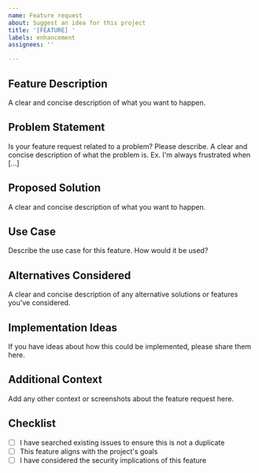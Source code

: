 ```yaml
---
name: Feature request
about: Suggest an idea for this project
title: '[FEATURE] '
labels: enhancement
assignees: ''

---
```


## Feature Description
A clear and concise description of what you want to happen.

## Problem Statement
Is your feature request related to a problem? Please describe.
A clear and concise description of what the problem is. Ex. I'm always frustrated when [...]

## Proposed Solution
A clear and concise description of what you want to happen.

## Use Case
Describe the use case for this feature. How would it be used?

## Alternatives Considered
A clear and concise description of any alternative solutions or features you've considered.

## Implementation Ideas
If you have ideas about how this could be implemented, please share them here.

## Additional Context
Add any other context or screenshots about the feature request here.

## Checklist
- [ ] I have searched existing issues to ensure this is not a duplicate
- [ ] This feature aligns with the project's goals
- [ ] I have considered the security implications of this feature